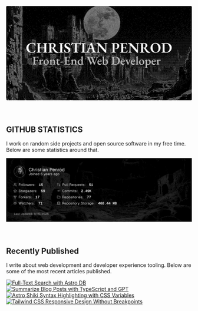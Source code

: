 
<picture>
  <source media="(prefers-color-scheme: dark)" srcset="assets/banner.dark.png?v=813e2f11-0a6f-4cba-aaea-9f9d5e7f9ade" width="843px" />
  <source media="(prefers-color-scheme: light)" srcset="assets/banner.light.png?v=813e2f11-0a6f-4cba-aaea-9f9d5e7f9ade" width="843px" />
  <img src="assets/banner.dark.png?v=813e2f11-0a6f-4cba-aaea-9f9d5e7f9ade" alt="Banner" width="843px" />
</picture>
<br />
<br />
<br />
<h2>GITHUB STATISTICS</h2>
<p>I work on random side projects and open source software in my free time. Below are some statistics around that.</p>
<picture>
  <source media="(prefers-color-scheme: dark)" srcset="assets/statistics.dark.png?v=813e2f11-0a6f-4cba-aaea-9f9d5e7f9ade" width="843px" />
  <source media="(prefers-color-scheme: light)" srcset="assets/statistics.light.png?v=813e2f11-0a6f-4cba-aaea-9f9d5e7f9ade" width="843px" />
  <img src="assets/statistics.dark.png?v=813e2f11-0a6f-4cba-aaea-9f9d5e7f9ade" alt="Github Statistics" width="843px" />
</picture>
<br />
<br />
<br />
<h2>Recently Published</h2>
<p>I write about web development and developer experience tooling. Below are some of the most recent articles published.</p>
<a href="https://christianpenrod.com/blog/full-text-search-with-astro-db"><img src="https://christianpenrod.com/blog/full-text-search-with-astro-db.png?v=813e2f11-0a6f-4cba-aaea-9f9d5e7f9ade" alt="Full-Text Search with Astro DB" width="421px" /></a>
<a href="https://christianpenrod.com/blog/summarize-blog-posts-with-typescript-and-gpt"><img src="https://christianpenrod.com/blog/summarize-blog-posts-with-typescript-and-gpt.png?v=813e2f11-0a6f-4cba-aaea-9f9d5e7f9ade" alt="Summarize Blog Posts with TypeScript and GPT" width="421px" /></a>
<a href="https://christianpenrod.com/blog/astro-shiki-syntax-highlighting-with-css-variables"><img src="https://christianpenrod.com/blog/astro-shiki-syntax-highlighting-with-css-variables.png?v=813e2f11-0a6f-4cba-aaea-9f9d5e7f9ade" alt="Astro Shiki Syntax Highlighting with CSS Variables" width="421px" /></a>
<a href="https://christianpenrod.com/blog/tailwindcss-responsive-design-without-breakpoints"><img src="https://christianpenrod.com/blog/tailwindcss-responsive-design-without-breakpoints.png?v=813e2f11-0a6f-4cba-aaea-9f9d5e7f9ade" alt="Tailwind CSS Responsive Design Without Breakpoints" width="421px" /></a>
